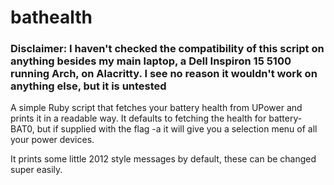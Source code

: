 # bathealth

### Disclaimer: I haven't checked the compatibility of this script on anything besides my main laptop, a Dell Inspiron 15 5100 running Arch, on Alacritty. I see no reason it wouldn't work on anything else, but it is untested 

A simple Ruby script that fetches your battery health from UPower and prints it in a readable way. It defaults to fetching the health for battery-BAT0,
but if supplied with the flag -a it will give you a selection menu of all your power devices.

It prints some little 2012 style messages by default, these can be changed super easily. 


